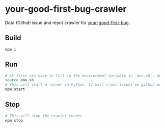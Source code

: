 # your-good-first-bug-crawler

Data (Github issue and repo) crawler for [your-good-first-bug](https://github.com/chenesan/your-good-first-bug).

## Build

`npm i`

## Run

```bash
# At first you have to fill in the environment variable in `env.sh`, and load it.
source env.sh
# This will start a runner in Python. It will crawl issues on github once an hour.
npm start
```

## Stop
```bash
# This will stop the crawler runner.
npm stop
```
